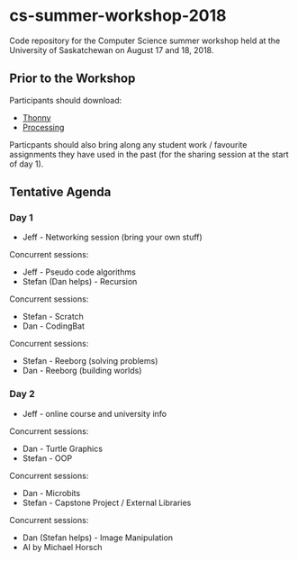 # cs-summer-workshop-2018
Code repository for the Computer Science summer workshop held at the University of Saskatchewan on August 17 and 18, 2018.

## Prior to the Workshop

Participants should download:
- [Thonny](http://thonny.org/)
- [Processing](https://processing.org/)

Particpants should also bring along any student work / favourite assignments they have used in the past (for the sharing session at the start of day 1).

## Tentative Agenda

### Day 1
- Jeff - Networking session (bring your own stuff)

Concurrent sessions:
- Jeff - Pseudo code algorithms
- Stefan (Dan helps) - Recursion 

Concurrent sessions:
- Stefan - Scratch
- Dan - CodingBat

Concurrent sessions:
- Stefan - Reeborg (solving problems)
- Dan - Reeborg (building worlds)

### Day 2
- Jeff - online course and university info

Concurrent sessions:
- Dan - Turtle Graphics
- Stefan - OOP

Concurrent sessions:
- Dan - Microbits
- Stefan - Capstone Project / External Libraries

Concurrent sessions:
- Dan (Stefan helps) - Image Manipulation
- AI by Michael Horsch
